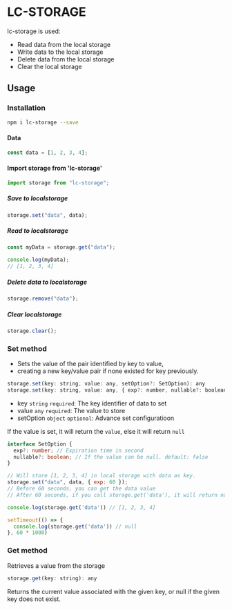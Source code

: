 # LC-STORAGE

lc-storage is used:

- Read data from the local storage
- Write data to the local storage
- Delete data from the local storage
- Clear the local storage

## Usage

### Installation

```bash
npm i lc-storage --save
```

#### Data

```javascript
const data = [1, 2, 3, 4];
```

#### Import storage from 'lc-storage'

```javascript
import storage from "lc-storage";
```

##### Save to localstorage

```javascript
storage.set("data", data);
```

##### Read to localstorage

```javascript
const myData = storage.get("data");
```

```javascript
console.log(myData);
// [1, 2, 3, 4]
```

##### Delete data to localstorage

```javascript
storage.remove("data");
```

##### Clear localstorage

```javascript
storage.clear();
```

### Set method

- Sets the value of the pair identified by key to value,
- creating a new key/value pair if none existed for key previously.

```javascript
storage.set(key: string, value: any, setOption?: SetOption): any
storage.set(key: string, value: any, { exp?: number, nullable?: boolean }): any
```

* key ```string``` ```required```: The key identifier of data to set
* value ```any``` ```required```:  The value to store
* setOption ```object``` ```optional```: Advance set configuratioon

If the value is set, it will return the ```value```, else it will return ```null```


```typescript
interface SetOption {
  exp?: number; // Expiration time in second
  nullable?: boolean; // If the value can be null. default: false
}
```

```javascript
// Will store [1, 2, 3, 4] in local storage with data as key.
storage.set("data", data, { exp: 60 });
// Before 60 seconds, you can get the data value
// After 60 seconds, if you call storage.get('data'), it will return null

console.log(storage.get('data')) // [1, 2, 3, 4]

setTimeout(() => {
  console.log(storage.get('data')) // null
}, 60 * 1000)

```

### Get method

Retrieves a value from the storage

```javascript
storage.get(key: string): any
```

Returns the current value associated with the given key, or null if the given key does not exist.
